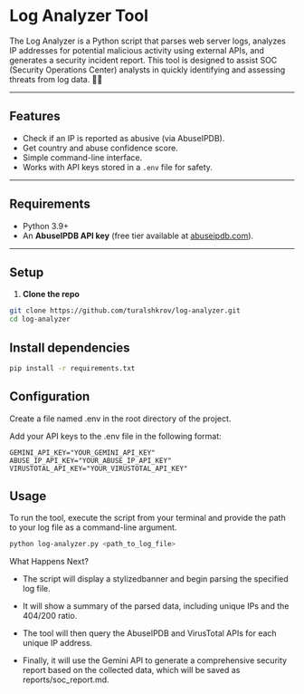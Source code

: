 # Log Analyzer Tool

The Log Analyzer is a Python script that parses web server logs, analyzes IP addresses for potential malicious activity using external APIs, and generates a security incident report. This tool is designed to assist SOC (Security Operations Center) analysts in quickly identifying and assessing threats from log data. 🕵️‍♀️

---

## Features  
- Check if an IP is reported as abusive (via AbuseIPDB).  
- Get country and abuse confidence score.  
- Simple command-line interface.  
- Works with API keys stored in a `.env` file for safety.  

---

## Requirements  
- Python 3.9+  
- An **AbuseIPDB API key** (free tier available at [abuseipdb.com](https://abuseipdb.com)).  

---

## Setup  

1. **Clone the repo**  

```bash
git clone https://github.com/turalshkrov/log-analyzer.git
cd log-analyzer
```
## Install dependencies
```bash
pip install -r requirements.txt
```

## Configuration
Create a file named .env in the root directory of the project.

Add your API keys to the .env file in the following format:

```env
GEMINI_API_KEY="YOUR_GEMINI_API_KEY"
ABUSE_IP_API_KEY="YOUR_ABUSE_IP_API_KEY"
VIRUSTOTAL_API_KEY="YOUR_VIRUSTOTAL_API_KEY"
```

## Usage
To run the tool, execute the script from your terminal and provide the path to your log file as a command-line argument.

```bash
python log-analyzer.py <path_to_log_file>
```

What Happens Next?
- The script will display a stylizedbanner and begin parsing the specified log file.

- It will show a summary of the parsed data, including unique IPs and the 404/200 ratio.

- The tool will then query the AbuseIPDB and VirusTotal APIs for each unique IP address.

- Finally, it will use the Gemini API to generate a comprehensive security report based on the collected data, which will be saved as reports/soc_report.md.
